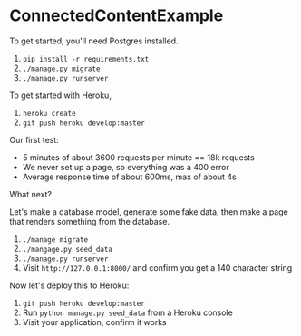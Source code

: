 # ConnectedContentExample

To get started, you'll need Postgres installed.

1. `pip install -r requirements.txt`
2. `./manage.py migrate`
3. `./manage.py runserver`

To get started with Heroku,

1. `heroku create`
2. `git push heroku develop:master`

Our first test:

- 5 minutes of about 3600 requests per minute == 18k requests
- We never set up a page, so everything was a 400 error
- Average response time of about 600ms, max of about 4s

What next?

Let's make a database model, generate some fake data, then make a
page that renders something from the database.

1. `./manage migrate`
2. `./mangage.py seed_data`
3. `./manage.py runserver`
4. Visit `http://127.0.0.1:8000/` and confirm you get a 140 character string

Now let's deploy this to Heroku:

1. `git push heroku develop:master`
2. Run `python manage.py seed_data` from a Heroku console
2. Visit your application, confirm it works
